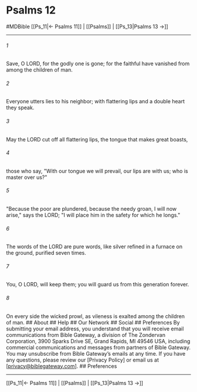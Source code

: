 # Psalms 12
#MDBible
[[Ps_11|← Psalms 11]] | [[Psalms]] | [[Ps_13|Psalms 13 →]]

***


###### 1 
Save, O LORD, for the godly one is gone; for the faithful have vanished from among the children of man. 

###### 2 
Everyone utters lies to his neighbor; with flattering lips and a double heart they speak. 

###### 3 
May the LORD cut off all flattering lips, the tongue that makes great boasts, 

###### 4 
those who say, "With our tongue we will prevail, our lips are with us; who is master over us?" 

###### 5 
"Because the poor are plundered, because the needy groan, I will now arise," says the LORD; "I will place him in the safety for which he longs." 

###### 6 
The words of the LORD are pure words, like silver refined in a furnace on the ground, purified seven times. 

###### 7 
You, O LORD, will keep them; you will guard us from this generation forever. 

###### 8 
On every side the wicked prowl, as vileness is exalted among the children of man. ## About ## Help ## Our Network ## Social ## Preferences By submitting your email address, you understand that you will receive email communications from Bible Gateway, a division of The Zondervan Corporation, 3900 Sparks Drive SE, Grand Rapids, MI 49546 USA, including commercial communications and messages from partners of Bible Gateway. You may unsubscribe from Bible Gateway&rsquo;s emails at any time. If you have any questions, please review our [Privacy Policy] or email us at [privacy@biblegateway.com]. ## Preferences

***

[[Ps_11|← Psalms 11]] | [[Psalms]] | [[Ps_13|Psalms 13 →]]
